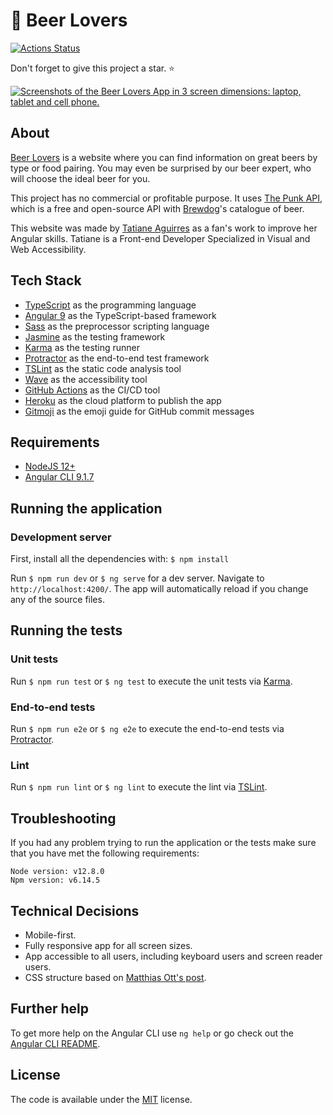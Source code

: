 # 🍺 Beer Lovers

[![Actions Status](https://github.com/tatianeaguirres/beer-lovers/workflows/Build,%20Test%20and%20Deploy/badge.svg)](https://github.com/tatianeaguirres/beer-lovers/actions) 

Don't forget to give this project a star. ⭐

[![Screenshots of the Beer Lovers App in 3 screen dimensions: laptop, tablet and cell phone.](https://beer-lovers-app.herokuapp.com/assets/screenshot-devices.png)](https://beer-lovers-app.herokuapp.com/)

## About

[Beer Lovers](https://beer-lovers-app.herokuapp.com/) is a website where you can find information on great beers by type or food pairing. You may even be surprised by our beer expert, who will choose the ideal beer for you.

This project has no commercial or profitable purpose. It uses [The Punk API](https://punkapi.com/), which is a free and open-source API with [Brewdog](https://www.brewdog.com/uk/)'s catalogue of beer.

This website was made by [Tatiane Aguirres](https://tatianeaguirres.com/) as a fan's work to improve her Angular skills. Tatiane is a Front-end Developer Specialized in Visual and Web Accessibility.

## Tech Stack 

- [TypeScript](https://www.typescriptlang.org/) as the programming language
- [Angular 9](https://angular.io/) as the TypeScript-based framework
- [Sass](https://sass-lang.com/) as the preprocessor scripting language
- [Jasmine](https://jasmine.github.io/) as the testing framework
- [Karma](https://karma-runner.github.io/) as the testing runner
- [Protractor](https://www.protractortest.org/) as the end-to-end test framework
- [TSLint](https://palantir.github.io/tslint/) as the static code analysis tool
- [Wave](https://wave.webaim.org/) as the accessibility tool
- [GitHub Actions](https://github.com/features/actions) as the CI/CD tool
- [Heroku](https://www.heroku.com/) as the cloud platform to publish the app
- [Gitmoji](https://gitmoji.carloscuesta.me) as the emoji guide for GitHub commit messages

## Requirements

- [NodeJS 12+](https://nodejs.org/en/)
- [Angular CLI 9.1.7](https://github.com/angular/angular-cli)

## Running the application

### Development server

First, install all the dependencies with: `$ npm install`

Run `$ npm run dev` or `$ ng serve` for a dev server. Navigate to `http://localhost:4200/`. The app will automatically reload if you change any of the source files.

## Running the tests

### Unit tests

Run `$ npm run test` or `$ ng test` to execute the unit tests via [Karma](https://karma-runner.github.io).

### End-to-end tests

Run `$ npm run e2e` or `$ ng e2e` to execute the end-to-end tests via [Protractor](http://www.protractortest.org/).

### Lint

Run `$ npm run lint` or `$ ng lint` to execute the lint via [TSLint](https://palantir.github.io/tslint/).

## Troubleshooting

If you had any problem trying to run the application or the tests make sure that you have met the following requirements:

```
Node version: v12.8.0
Npm version: v6.14.5
```

## Technical Decisions

- Mobile-first.
- Fully responsive app for all screen sizes.
- App accessible to all users, including keyboard users and screen reader users.
- CSS structure based on [Matthias Ott's post](https://matthiasott.com/notes/how-i-structure-my-css/).

## Further help

To get more help on the Angular CLI use `ng help` or go check out the [Angular CLI README](https://github.com/angular/angular-cli/blob/master/README.md).

## License

The code is available under the [MIT](https://github.com/tatianeaguirres/beer-lovers/blob/master/LICENSE) license.
